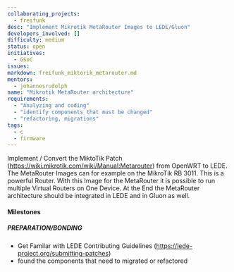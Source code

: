 ```yaml
---
collaborating_projects:
  - freifunk
desc: "Implement Mikrotik MetaRouter Images to LEDE/Gluon"
developers_involved: []
difficulty: medium
status: open
initiatives:
  - GSoC
issues:
markdown: freifunk_miktorik_metarouter.md
mentors:
  - johannesrudolph
name: "Mikrotik MetaRouter architecture"
requirements:
  - "Analyzing and coding"
  - "identify components that must be changed"
  - "refactoring, migrations"
tags:
  - c
  - firmware
---
```


Implement / Convert the MiktoTik Patch (https://wiki.mikrotik.com/wiki/Manual:Metarouter) from OpenWRT to LEDE. The MetaRouter Images can for example on the MikroTik RB 3011. 
This is a powerful Router. With this Image for the MetaRouter it is possible to run multiple Virtual Routers on One Device.
At the End the MetaRouter architecture should be integrated in LEDE and in Gluon as well.

#### Milestones

##### PREPARATION/BONDING

- Get Familar with LEDE Contributing Guidelines (https://lede-project.org/submitting-patches)
- found the components that need to migrated or refactored
